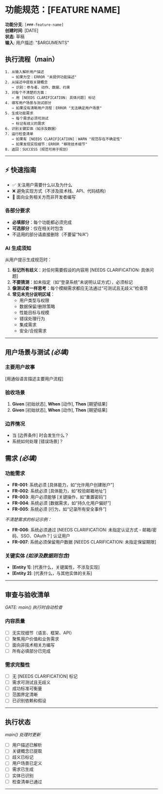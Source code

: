 # 功能规范：[FEATURE NAME]

**功能分支**: `[###-feature-name]`  
**创建时间**: [DATE]  
**状态**: 草稿  
**输入**: 用户描述: "$ARGUMENTS"

## 执行流程（main）
```
1. 从输入解析用户描述
   → 如果为空：ERROR "未提供功能描述"
2. 从描述中提取关键概念
   → 识别：参与者、动作、数据、约束
3. 对每个不清楚的方面：
   → 用 [NEEDS CLARIFICATION: 具体问题] 标记
4. 填写用户场景与测试部分
   → 如果没有清晰用户流程：ERROR "无法确定用户场景"
5. 生成功能需求
   → 每个需求必须可测试
   → 标记有歧义的需求
6. 识别关键实体（如涉及数据）
7. 运行检查清单
   → 如果有 [NEEDS CLARIFICATION]：WARN "规范存在不确定性"
   → 如果发现实现细节：ERROR "移除技术细节"
8. 返回：SUCCESS（规范可用于规划）
```

---

## ⚡ 快速指南
- ✅ 关注用户需要什么以及为什么
- ❌ 避免实现方式（不涉及技术栈、API、代码结构）
- 👥 面向业务相关方而非开发者编写

### 各部分要求
- **必填部分**：每个功能都必须完成
- **可选部分**：仅在相关时包含
- 不适用的部分请直接删除（不要留“N/A”）

### AI 生成须知
从用户提示生成规范时：
1. **标记所有歧义**：对任何需要假设的内容用 [NEEDS CLARIFICATION: 具体问题]
2. **不要猜测**：如未指定（如“登录系统”未说明认证方式），必须标记
3. **像测试者一样思考**：每个模糊需求都应无法通过“可测试且无歧义”检查项
4. **常见未充分说明区域**：
   - 用户类型与权限
   - 数据保留/删除策略
   - 性能目标与规模
   - 错误处理行为
   - 集成需求
   - 安全/合规需求

---

## 用户场景与测试 *(必填)*

### 主要用户故事
[用通俗语言描述主要用户流程]

### 验收场景
1. **Given** [初始状态], **When** [动作], **Then** [期望结果]
2. **Given** [初始状态], **When** [动作], **Then** [期望结果]

### 边界情况
- 当 [边界条件] 时会发生什么？
- 系统如何处理 [错误场景]？

## 需求 *(必填)*

### 功能需求
- **FR-001**: 系统必须 [具体能力，如“允许用户创建账户”]
- **FR-002**: 系统必须 [具体能力，如“校验邮箱地址”]  
- **FR-003**: 用户必须能够 [关键操作，如“重置密码”]
- **FR-004**: 系统必须 [数据需求，如“持久化用户偏好”]
- **FR-005**: 系统必须 [行为，如“记录所有安全事件”]

*不清楚需求的标记示例：*
- **FR-006**: 系统必须通过 [NEEDS CLARIFICATION: 未指定认证方式 - 邮箱/密码、SSO、OAuth？] 认证用户
- **FR-007**: 系统必须保留用户数据 [NEEDS CLARIFICATION: 未指定保留期限]

### 关键实体 *(如涉及数据则包含)*
- **[Entity 1]**: [代表什么，关键属性，不涉及实现]
- **[Entity 2]**: [代表什么，与其他实体的关系]

---

## 审查与验收清单
*GATE: main() 执行时自动检查*

### 内容质量
- [ ] 无实现细节（语言、框架、API）
- [ ] 聚焦用户价值和业务需求
- [ ] 面向非技术相关方编写
- [ ] 所有必填部分已完成

### 需求完整性
- [ ] 无 [NEEDS CLARIFICATION] 标记
- [ ] 需求可测试且无歧义  
- [ ] 成功标准可衡量
- [ ] 范围界定清晰
- [ ] 已识别依赖和假设

---

## 执行状态
*main() 处理时更新*

- [ ] 用户描述已解析
- [ ] 关键概念已提取
- [ ] 歧义已标记
- [ ] 用户场景已定义
- [ ] 需求已生成
- [ ] 实体已识别
- [ ] 检查清单已通过

---

